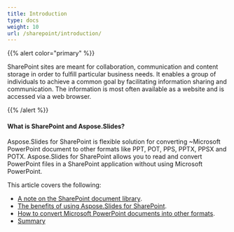 ```yaml
---
title: Introduction
type: docs
weight: 10
url: /sharepoint/introduction/
---
```


{{% alert color="primary" %}} 

SharePoint sites are meant for collaboration, communication and content storage in order to fulfill particular business needs. It enables a group of individuals to achieve a common goal by facilitating information sharing and communication. The information is most often available as a website and is accessed via a web browser. 

{{% /alert %}} 
#### **What is SharePoint and Aspose.Slides?**
Aspose.Slides for SharePoint is flexible solution for converting ~Microsoft PowerPoint document to other formats like PPT, POT, PPS, PPTX, PPSX and POTX. Aspose.Slides for SharePoint allows you to read and convert PowerPoint files in a SharePoint application without using Microsoft PowerPoint. 

This article covers the following: 

- [A note on the SharePoint document library](/slides/sharepoint/sharepoint-document-library/).
- [The benefits of using Aspose.Slides for SharePoint](/slides/sharepoint/benefits-of-using-aspose-slides-for-sharepoint/).
- [How to convert Microsoft PowerPoint documents into other formats](/slides/sharepoint/converting-microsoft-powerpoint-documents-into-other-formats/).
- [Summary](/slides/sharepoint/summary/)
